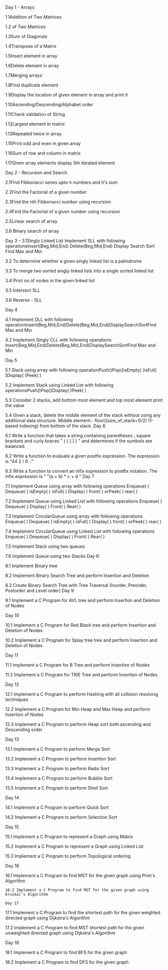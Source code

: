 Day 1 - Arrays

1.1Addition of Two Matrices

1.2 of Two Matrices

1.3Sum of Diagonals

1.4Transpose of a Matrix

1.5Insert element in array

1.6Delete element in array

1.7Merging arrays

1.8Find duplicate element

1.9Display the location of given element in array and print it

1.10Ascending/Descending/Alphabet order

1.11Check validation of String

1.12Largest element in matrix

1.13Repeated twice in array

1.15Print odd and even in given array

1.16Sum of row and column in matrix

1.17Given array elements display 5th iterated element

Day 2 - Recursion and Search

2.1Find Fibbonacci series upto n numbers and it's sum

2.2Find the Factorial of a given number

2.3Find the nth Fibbonacci number using recursion

2.4Find the Factorial of a given number using recursion

2.5Linear search of array

2.6 Binary search of array

Day 3 – 
3.1Singly Linked List Implement SLL with following operationsInsert(Beg,Mid,End) Delete(Beg,Mid,End) Display Search Sort
Find Max and Min

3.2 To determine whether a given singly linked list is a palindrome


3.3 	To merge two sorted singly linked lists into a single sorted linked list

3.4	Print no of nodes in the given linked list

3.5	Intersect SLL

3.6 Reverse - SLL

Day 4

4.1 Implement DLL with following operationInsert(Beg,Mid,End)Delete(Beg,Mid,End)DisplaySearchSortFind Max and Min

4.2 Implement Singly CLL with following operations Insert(Beg,Mid,End)Delete(Beg,Mid,End)DisplaySearchSortFind Max and Min

Day 5

5.1  Stack using array with following operationPush()Pop()isEmpty( )isFull( )Display( )Peek( )

5.2 Implement Stack using Linked List with following operationsPush()Pop()Display( )Peek( )

5.3 Consider 2 stacks, add bottom most element and top most element print the value

5.4 Given a stack, delete the middle element of the stack without using any additional data structure.
Middle element:- floor((size_of_stack+1)/2) (1-based indexing) from bottom of the stack.
Day 6

6.1 Write a function that takes a string containing parentheses , square brackets  and curly braces "  ( { [ ] } " and determines if the symbols are balanced.
 
6.2  Write a function to evaluate a given postfix expression. The expression is "44 2 / 6 -"
      
6.3  Write a function to convert an infix expression to postfix notation. The infix expression is " "(a + b) * c + d "
Day 7

7.1 Implement Queue using array with following operations
Enqueue( )
Dequeue( )
isEmpty( )
isFull( )
Display( )
front( ) orPeek( )
rear( )

7.2 Implement Queue using Linked List with following operations
Enqueue( )
Dequeue( )
Display( )
Front( )
Rear( )

7.3  Implement CircularQueue using array with following operations
Enqueue( )
Dequeue( )
isEmpty( )
isFull( )
Display( )
front( ) orPeek( )
rear( )

7.4 Implement CircularQueue using Linked List with following operations
Enqueue( )
Dequeue( )
Display( )
Front( )
Rear( )

7.5 Implement Stack using two queues

7.6 Implement Queue using two Stacks
Day 8:

8.1 Implement Binary tree

8.2  Implement Binary Search Tree and perform Insertion and Deletion

8.3 Create Binary Search Tree with Tree Traversal (Inorder, Preorder, Postorder and Level order)
Day 9

9.1 Implement a C Program for AVL tree and perform Insertion and Deletion of Nodes

Day 10

10.1 Implement a C Program for Red Black tree and perform Insertion and Deletion of Nodes

10.2 Implement a C Program for Splay tree tree and perform Insertion and Deletion of Nodes

Day 11

11.1 Implement a C Program for B Tree and perform Insertion of Nodes

11.2 Implement a C Program for TRIE Tree and perform Insertion  of Nodes

Day 12

12.1  Implement a C Program to perform Hashing with all collision resolving techniques

12.2 Implement a C Program for Min Heap and Max Heap and perform Insertion  of Nodes

12.3 Implement a C Program to perform Heap sort both ascending and Descending order

Day 13

13.1  Implement a C Program to perform Merge Sort
 
13.2 Implement a C Program to perform Insertion Sort

13.3 Implement a C Program to perform Radix Sort

13.4 Implement a C Program to perform Bubble Sort
 
13.5 Implement a C Program to perform Shell Sort

Day 14

14.1 Implement a C Program to perform Quick Sort

14.2 Implement a C Program to perform Selection Sort

Day 15

15.1 Implement a C Program to represent a Graph  using Matrix
 
  15.2 Implement a C Program to represent a Graph using Linked List
     
15.3 Implement a C Program to perform Topological ordering

Day 16

16.1 Implement a C Program to find MST for the given graph using Prim's Algorithm
 
    16.2 Implement a C Program to find MST for the given graph using Kruskal's Algorithm
    
    Day 17
    
17.1 Implement a C Program to find the shortest path for the given weighted directed graph using Dijkstra's Algorithm
 
17.2 Implement a C Program to find MST shortest path for the given unweighted directed graph using Dijkstra's Algorithm

Day 18

18.1 Implement a C Program to find BFS for the given graph
 
  18.2 Implement a C Program to find DFS for the given graph
